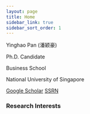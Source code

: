 ```yaml
---
layout: page
title: Home
sidebar_link: true
sidebar_sort_order: 1
---
```

 
Yinghao Pan (潘颖豪)

Ph.D. Candidate

Business School

National University of Singapore

[Google Scholar](https://scholar.google.com/citations?user=d8OG-4UAAAAJ&hl=en)  [SSRN](https://papers.ssrn.com/sol3/cf_dev/AbsByAuth.cfm?per_id=2959716) 



### Research Interests


